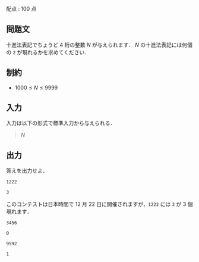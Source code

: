 配点 : $100$ 点

## 問題文

十進法表記でちょうど $4$ 桁の整数 $N$ が与えられます．
$N$ の十進法表記には何個の `2` が現れるかを求めてください．

## 制約

- $1000 \leq N \leq 9999$

## 入力

入力は以下の形式で標準入力から与えられる．

> $N$

## 出力

答えを出力せよ．

```input1
1222
```

```output1
3
```

このコンテストは日本時間で 12 月 22 日に開催されますが，`1222` には `2` が $3$ 個現れます．

```input2
3456
```

```output2
0
```

```input3
9592
```

```output3
1
```
